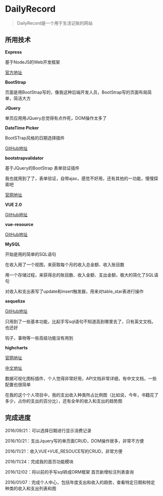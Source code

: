 # DailyRecord

>DailyRecord是一个用于生活记账的网站

## 所用技术

**Express**

基于NodeJS的Web开发框架


[官方地址](http://www.expressjs.com.cn/)


**BootStrap**

页面是用BootStrap写的，像我这种后端开发人员，BootStrap写的页面布局简单，简洁大方

**JQuery**

单页应用用JQuery总觉得有点作死，DOM操作太多了

**DateTime Picker**

BootSTrap风格的日期选择插件

[GitHub地址](https://github.com/smalot/bootstrap-datetimepicker)

**bootstrapvalidator**

基于JQuery的BootStrap 表单验证插件

我也就用到了了，表单验证，自带ajax，感觉不好用，还有其他的一功能，慢慢探索吧

[官网地址](http://bv.doc.javake.cn/)

**VUE 2.0**

[GitHub地址](https://github.com/vuejs/vue)


**vue-resource**

[GitHub地址](https://github.com/pagekit/vue-resource)


**MySQL**

开始是用的简单的SQL语句

在收入用了一个视图，来获取每个月的收入总金额、收入账目数

用一个存储过程，来获得总的账目数、收入金额、支出金额，极大的简化了SQL语句

对收入和支出表写了update和insert触发器，用来对table_star表进行操作

**sequelize**

[GitHub地址](https://github.com/sequelize/sequelize)

只用到了一些基本功能，比起手写sql语句不知道高到哪里去了，只有英文文档，也还好

钩子，事物等一些高级功能没有用到

**highcharts**

[官网地址](http://www.highcharts.com/)

[中文地址](https://www.hcharts.cn/)

数据可视化图标插件，个人觉得非常好用，API文档非常详细，有中文文档，一些配置也很简单

在我的这个个人项目中，我的支出收入种类所占比例图（比如说，今年，书籍花了多少，占你的支出的百分比），还有全年的收入和支出的趋势图


## 完成进度

2016/09/21：可以选择日期进行显示消费记录

2016/10/21：支出Jquery写的单页面CRUD，DOM操作居多，非常不方便

2016/11/21：收入VUE+VUE_RESOUCE写的CRUD，非常方便

2016/11/24：完成我的首页功能模块

2016/12/02：将以前的手写sql转成ORM框架 首页新增标注列表查询

2016/01/07：完成个人中心，包括年度支出和收入的趋势，查看特定日期和特定种类的收入和支出列表和图
